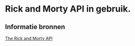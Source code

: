 # Rick and Morty API in gebruik.

## Informatie bronnen

[The Rick and Morty API](https://rickandmortyapi.com/)
